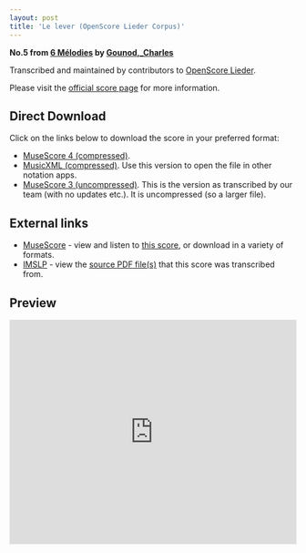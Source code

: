 ```yaml
---
layout: post
title: 'Le lever (OpenScore Lieder Corpus)'
---
```


__No.5 from [6 Mélodies](https://fourscoreandmore.org/OpenScore/Gounod%2C_Charles/6_M%C3%A9lodies/) by [Gounod,_Charles](https://fourscoreandmore.org/OpenScore/Gounod%2C_Charles)__

Transcribed and maintained by contributors to [OpenScore Lieder].

Please visit the [official score page] for more information.

[official score page]: https://musescore.com/openscore-lieder-corpus/scores/5163799
[OpenScore Lieder]: https://musescore.com/openscore-lieder-corpus

## Direct Download

Click on the links below to download the score in your preferred format:
- [MuseScore 4 (compressed)](https://fourscoreandmore.org/OpenScore/Gounod%2C_Charles/6_M%C3%A9lodies/5_Le_lever.mscz).
- [MusicXML (compressed)](https://fourscoreandmore.org/OpenScore/Gounod%2C_Charles/6_M%C3%A9lodies/5_Le_lever.mxl). Use this version to open the file in other notation apps.
- [MuseScore 3 (uncompressed)](https://raw.githubusercontent.com/OpenScore/Lieder/refs/heads/main/scores/Gounod%2C_Charles/6_M%C3%A9lodies/5_Le_lever/lc5163799.mscx). This is the version as transcribed by our team (with no updates etc.). It is uncompressed (so a larger file).

## External links

- [MuseScore] - view and listen to [this score][MuseScore], or download in a variety of formats.
- [IMSLP] - view the [source PDF file(s)][IMSLP] that this score was transcribed from.

[MuseScore]: https://musescore.com/score/5163799
[IMSLP]: https://imslp.org/wiki/Special:ReverseLookup/518017

## Preview

<iframe width="100%" height="394" src="https://musescore.com/openscore-lieder-corpus/scores/5163799/embed" frameborder="0" allowfullscreen allow="autoplay; fullscreen"></iframe>
